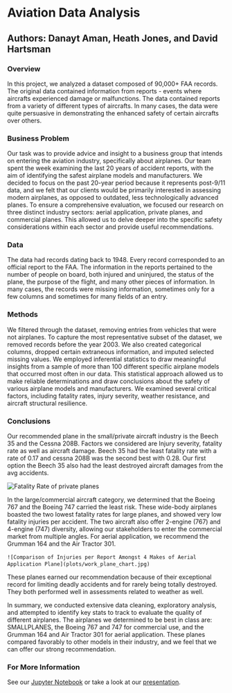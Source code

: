 # Aviation Data Analysis
## Authors: Danayt Aman, Heath Jones, and David Hartsman

### Overview

In this project, we analyzed a dataset composed of 90,000+ FAA records. The original data contained information from reports - events where aircrafts experienced damage or malfunctions. The data contained reports from a variety of different types of aircrafts. In many cases, the data were quite persuasive in demonstrating the enhanced safety of certain aircrafts over others.

### Business Problem

Our task was to provide advice and insight to a business group that intends on entering the aviation industry, specifically about airplanes. Our team spent the week examining the last 20 years of accident reports, with the aim of identifying the safest airplane models and manufacturers. We decided to focus on the past 20-year period because it represents post-9/11 data, and we felt that our clients would be primarily interested in assessing modern airplanes, as opposed to outdated, less technologically advanced planes. To ensure a comprehensive evaluation, we focused our research on three distinct industry sectors: aerial application, private planes, and commercial planes. This allowed us to delve deeper into the specific safety considerations within each sector and provide useful recommendations.

### Data 

The data had records dating back to 1948. Every record corresponded to an official report to the FAA. The information in the reports pertained to the number of people on board, both injured and uninjured, the status of the plane, the purpose of the flight, and many other pieces of information. In many cases, the records were missing information, sometimes only for a few columns and sometimes for many fields of an entry. 

### Methods

We filtered through the dataset, removing entries from vehicles that were not airplanes. To capture the most representative subset of the dataset, we removed records before the year 2003. We also created categorical columns, dropped certain extraneous information, and imputed selected missing values. We employed inferential statistics to draw meaningful insights from a sample of more than 100 different specific airplane models that occurred most often in our data. This statistical approach allowed us to make reliable determinations and draw conclusions about the safety of various airplane models and manufacturers. We examined several critical factors, including fatality rates, injury severity, weather resistance, and aircraft structural resilience.

### Conclusions

Our recommended plane in the small/private aircraft industry is the Beech 35 and the Cessna 208B. Factors we considered are Injury severity, fatality rate as well as aircraft damage. Beech 35 had the least fatality rate with a rate of 0.17 and cessna 208B was the second best with 0.28. Our first option the Beech 35 also had the least destroyed aircraft damages from the avg accidents.

![Fatality Rate of private planes](./plots/Fatality_rate_make_model.png)

In the large/commercial aircraft category, we determined that the Boeing 767 and the Boeing 747 carried the least risk. These wide-body airplanes boasted the two lowest fatality rates for large planes, and showed very low fatality injuries per accident. The two aircraft also offer 2-engine (767) and 4-engine (747) diversity, allowing our stakeholders to enter the commercial market from multiple angles.
For aerial application, we recommend the Grumman 164 and the Air Tractor 301. 

    ![Comparison of Injuries per Report Amongst 4 Makes of Aerial Application Plane](plots/work_plane_chart.jpg)
    
These planes earned our recommendation because of their exceptional  record for limiting deadly accidents and for rarely being totally destroyed. They both performed well in assessments related to weather as well.

In summary, we conducted extensive data cleaning, exploratory analysis, and attempted to identify key stats to track to evaluate the quality of different airplanes.  The airplanes we determined to be best in class are: SMALLPLANES, the Boeing 767 and 747 for commercial use, and the Grumman 164 and Air Tractor 301 for aerial application. These planes compared favorably to other models in their industry, and we feel that we can offer our strong recommendation.
      
### For More Information
See our [Jupyter Notebook](https://github.com/heefjones/phase_1_project/blob/main/final_notebook.ipynb) or take a look at our [presentation](https://docs.google.com/presentation/d/1tfe3cDrtg7xirmz7nWk67luRpMLj_LHo1zjpqQQJzuo/edit#slide=id.p).
